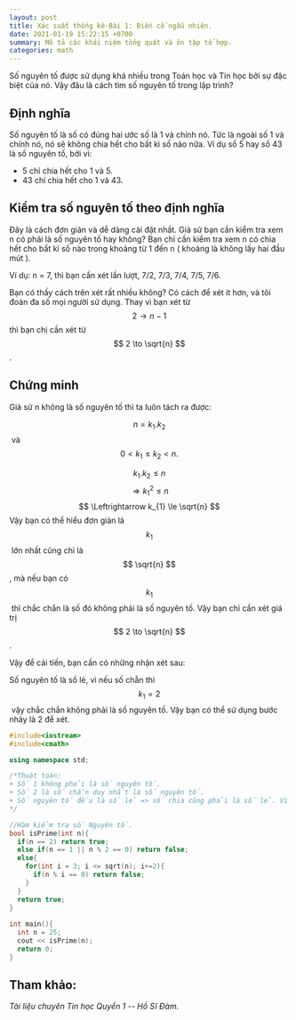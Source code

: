 ```yaml
---
layout: post
title: Xác suất thống kê-Bài 1: Biến cố ngẫu nhiên.
date: 2021-01-19 15:22:15 +0700
summary: Mô tả các khái niệm tổng quát và ôn tập tổ hợp.
categories: math
---
```


Số nguyên tố được sử dụng khá nhiều trong Toán học và Tin học bởi sự đặc biệt của nó. Vậy đâu là cách tìm số nguyên tố trong lập trình?

## Định nghĩa

Số nguyên tố là số có đúng hai ước số là 1 và chính nó. Tức là ngoài số 1 và chính nó, nó sẽ không chia hết cho bất kì số nào nữa. Ví dụ số 5 hay số 43 là số nguyên tố, bởi vì:

- 5 chỉ chia hết cho 1 và 5.
- 43 chỉ chia hết cho 1 và 43.

## Kiểm tra số nguyên tố theo định nghĩa

Đây là cách đơn giản và dễ dàng cài đặt nhất. Giả sử bạn cần kiểm tra xem n có phải là số nguyên tố hay không? Bạn chỉ cần kiểm tra xem n có chia hết cho bất kì số nào trong khoảng từ 1 đến n ( khoảng là không lấy hai đầu mút ).

Ví dụ: n = 7, thì bạn cần xét lần lượt, 7/2, 7/3, 7/4, 7/5, 7/6.

Bạn có thấy cách trên xét rất nhiều không? Có cách để xét ít hơn, và tôi đoán đa số mọi người sử dụng. Thay vì bạn xét từ $$ 2 \to n -1  $$ thì bạn chị cần xét từ $$ 2 \to \sqrt{n} $$.

## Chứng minh

Giả sử n không là số nguyên tố thì ta luôn tách ra được:

$$ n = k_{1} . k_{2} $$ và $$ 0 < k_{1} \le k_{2} < n. $$

$$ k_{1}.k_{2} \le n $$
$$ \Rightarrow k_{1}^{2} \le n $$
$$ \Leftrightarrow k_{1} \le \sqrt{n} $$
Vậy bạn có thể hiểu đơn giản là $$ k_{1} $$​ lớn nhất cũng chỉ là $$ \sqrt{n} $$ , mà nếu bạn có $$ k_{1}​ $$ thì chắc chắn là số đó không phải là số nguyên tố. Vậy bạn chỉ cần xét giá trị $$ 2 \to \sqrt{n} $$​.

Vậy để cải tiến, bạn cần có những nhận xét sau:

Số nguyên tố là số lẻ, vì nếu số chẵn thì $$ k_{1} = 2 $$ vậy chắc chắn không phải là số nguyên tố. Vậy bạn có thể sử dụng bước nhảy là 2 để xét.

```cpp
#include<iostream>
#include<cmath>

using namespace std;

/*Thuật toán:
+ Số 1 không phải là số nguyên tố.
+ Số 2 là số chẵn duy nhất là số nguyên tố.
+ Số nguyên tố đều là số lẻ => số chia cũng phải là số lẻ. Vì số lẻ không thể chia hết cho số chẵn được.
*/

//Hàm kiểm tra số Nguyên tố.
bool isPrime(int n){
  if(n == 2) return true;
  else if(n == 1 || n % 2 == 0) return false;
  else{
    for(int i = 3; i <= sqrt(n); i+=2){
      if(n % i == 0) return false;
    }
  }
  return true;
}
 
int main(){
  int n = 25;
  cout << isPrime(n);
  return 0;
}
```
## Tham khảo:
*Tài liệu chuyên Tin học Quyển 1 -- Hồ Sĩ Đàm.*

